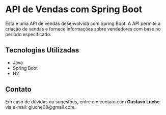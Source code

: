 # API de Vendas com Spring Boot
 Esta é uma API de vendas desenvolvida com Spring Boot. A API permite a criação de vendas e fornece informações sobre vendedores com base no período especificado.

 ## Tecnologias Utilizadas
  - Java
  - Spring Boot
  - H2

## Contato
Em caso de dúvidas ou sugestões, entre em contato com **Gustavo Luche** via e-mail: gluche08&#64;gmail.com.